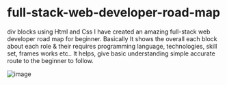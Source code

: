 # full-stack-web-developer-road-map
div blocks using Html and Css
I have created an amazing full-stack web developer road map for beginner.
Basically It shows the overall each block about each role & their requires programming language, technologies, skill set, frames works etc..
It helps, give basic understanding simple accurate route to the beginner to follow.

![image](https://user-images.githubusercontent.com/126344231/228320281-007cb645-4d53-4ccd-b3ac-94b93f804fbc.png)

